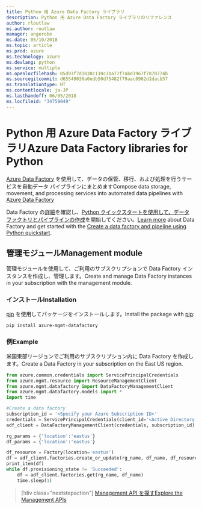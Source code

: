 ```yaml
---
title: Python 用 Azure Data Factory ライブラリ
description: Python 用 Azure Data Factory ライブラリのリファレンス
author: rloutlaw
ms.author: routlaw
manager: angerobe
ms.date: 05/10/2018
ms.topic: article
ms.prod: azure
ms.technology: azure
ms.devlang: python
ms.service: multiple
ms.openlocfilehash: 05d93f7d1838c110c3ba77f7abd3967f7870774b
ms.sourcegitcommit: d65549030a0edb50d75482f79aac0962d1dacb57
ms.translationtype: HT
ms.contentlocale: ja-JP
ms.lasthandoff: 06/05/2018
ms.locfileid: "34759049"
---
```

# <a name="azure-data-factory-libraries-for-python"></a><span data-ttu-id="27185-103">Python 用 Azure Data Factory ライブラリ</span><span class="sxs-lookup"><span data-stu-id="27185-103">Azure Data Factory libraries for Python</span></span>

<span data-ttu-id="27185-104">[Azure Data Factory](/azure/data-factory/) を使用して、データの保管、移行、および処理を行うサービスを自動データ パイプラインにまとめます</span><span class="sxs-lookup"><span data-stu-id="27185-104">Compose data storage, movement, and processing services into automated data pipelines with [Azure Data Factory](/azure/data-factory/)</span></span>

<span data-ttu-id="27185-105">Data Factory の[詳細](/azure/data-factory/introduction)を確認し、[Python クイックスタートを使用して、データ ファクトリとパイプラインの作成](/azure/data-factory/quickstart-create-data-factory-python)を開始してください。</span><span class="sxs-lookup"><span data-stu-id="27185-105">[Learn more](/azure/data-factory/introduction) about Data Factory and get started with the [Create a data factory and pipeline using Python quickstart](/azure/data-factory/quickstart-create-data-factory-python).</span></span> 

## <a name="management-module"></a><span data-ttu-id="27185-106">管理モジュール</span><span class="sxs-lookup"><span data-stu-id="27185-106">Management module</span></span>

<span data-ttu-id="27185-107">管理モジュールを使用して、ご利用のサブスクリプションで Data Factory インスタンスを作成し、管理します。</span><span class="sxs-lookup"><span data-stu-id="27185-107">Create and manage Data Factory instances in your subscription with the management module.</span></span>

### <a name="installation"></a><span data-ttu-id="27185-108">インストール</span><span class="sxs-lookup"><span data-stu-id="27185-108">Installation</span></span>

<span data-ttu-id="27185-109">[pip](https://pip.pypa.io/en/stable/quickstart/) を使用してパッケージをインストールします。</span><span class="sxs-lookup"><span data-stu-id="27185-109">Install the package with [pip](https://pip.pypa.io/en/stable/quickstart/):</span></span>

```bash
pip install azure-mgmt-datafactory 
```

### <a name="example"></a><span data-ttu-id="27185-110">例</span><span class="sxs-lookup"><span data-stu-id="27185-110">Example</span></span> 

<span data-ttu-id="27185-111">米国東部リージョンでご利用のサブスクリプション内に Data Factory を作成します。</span><span class="sxs-lookup"><span data-stu-id="27185-111">Create a Data Factory in your subscription on the East US region.</span></span>

```python
from azure.common.credentials import ServicePrincipalCredentials
from azure.mgmt.resource import ResourceManagementClient
from azure.mgmt.datafactory import DataFactoryManagementClient
from azure.mgmt.datafactory.models import *
import time

#Create a data factory
subscription_id = '<Specify your Azure Subscription ID>'
credentials = ServicePrincipalCredentials(client_id='<Active Directory application/client ID>', secret='<client secret>', tenant='<Active Directory tenant ID>')
adf_client = DataFactoryManagementClient(credentials, subscription_id)

rg_params = {'location':'eastus'}
df_params = {'location':'eastus'}  

df_resource = Factory(location='eastus')
df = adf_client.factories.create_or_update(rg_name, df_name, df_resource)
print_item(df)
while df.provisioning_state != 'Succeeded':
    df = adf_client.factories.get(rg_name, df_name)
    time.sleep(1)
```

> [!div class="nextstepaction"]
> [<span data-ttu-id="27185-112">Management API を探す</span><span class="sxs-lookup"><span data-stu-id="27185-112">Explore the Management APIs</span></span>](/python/api/overview/azure/datafactory/management)
